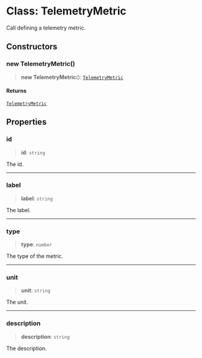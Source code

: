 # Class: TelemetryMetric

Call defining a telemetry metric.

## Constructors

### new TelemetryMetric()

> **new TelemetryMetric**(): [`TelemetryMetric`](TelemetryMetric.md)

#### Returns

[`TelemetryMetric`](TelemetryMetric.md)

## Properties

### id

> **id**: `string`

The id.

***

### label

> **label**: `string`

The label.

***

### type

> **type**: `number`

The type of the metric.

***

### unit

> **unit**: `string`

The unit.

***

### description

> **description**: `string`

The description.
